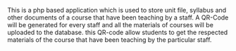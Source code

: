 This is a php based application which is used to store unit file, syllabus and other documents of a course that have been teaching by a staff.
A QR-Code will be generated for every staff and all the materials of courses will be uploaded to the database.
this QR-code allow students to get the respected materials of the course that have been teaching by the particular staff.
